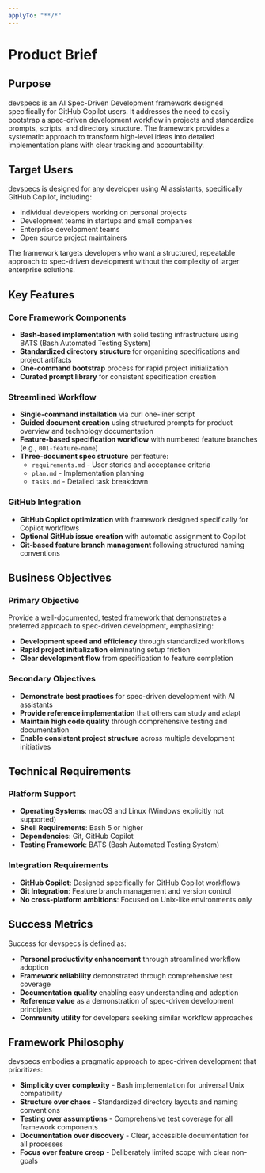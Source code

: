 ```yaml
---
applyTo: "**/*"
---
```


# Product Brief

## Purpose

devspecs is an AI Spec-Driven Development framework designed specifically for GitHub Copilot users. It addresses the need to easily bootstrap a spec-driven development workflow in projects and standardize prompts, scripts, and directory structure. The framework provides a systematic approach to transform high-level ideas into detailed implementation plans with clear tracking and accountability.

## Target Users

devspecs is designed for any developer using AI assistants, specifically GitHub Copilot, including:

- Individual developers working on personal projects
- Development teams in startups and small companies
- Enterprise development teams
- Open source project maintainers

The framework targets developers who want a structured, repeatable approach to spec-driven development without the complexity of larger enterprise solutions.

## Key Features

### Core Framework Components

- **Bash-based implementation** with solid testing infrastructure using BATS (Bash Automated Testing System)
- **Standardized directory structure** for organizing specifications and project artifacts
- **One-command bootstrap** process for rapid project initialization
- **Curated prompt library** for consistent specification creation

### Streamlined Workflow

- **Single-command installation** via curl one-liner script
- **Guided document creation** using structured prompts for product overview and technology documentation
- **Feature-based specification workflow** with numbered feature branches (e.g., `001-feature-name`)
- **Three-document spec structure** per feature:
  - `requirements.md` - User stories and acceptance criteria
  - `plan.md` - Implementation planning
  - `tasks.md` - Detailed task breakdown

### GitHub Integration

- **GitHub Copilot optimization** with framework designed specifically for Copilot workflows
- **Optional GitHub issue creation** with automatic assignment to Copilot
- **Git-based feature branch management** following structured naming conventions

## Business Objectives

### Primary Objective

Provide a well-documented, tested framework that demonstrates a preferred approach to spec-driven development, emphasizing:

- **Development speed and efficiency** through standardized workflows
- **Rapid project initialization** eliminating setup friction
- **Clear development flow** from specification to feature completion

### Secondary Objectives

- **Demonstrate best practices** for spec-driven development with AI assistants
- **Provide reference implementation** that others can study and adapt
- **Maintain high code quality** through comprehensive testing and documentation
- **Enable consistent project structure** across multiple development initiatives

## Technical Requirements

### Platform Support

- **Operating Systems**: macOS and Linux (Windows explicitly not supported)
- **Shell Requirements**: Bash 5 or higher
- **Dependencies**: Git, GitHub Copilot
- **Testing Framework**: BATS (Bash Automated Testing System)

### Integration Requirements

- **GitHub Copilot**: Designed specifically for GitHub Copilot workflows
- **Git Integration**: Feature branch management and version control
- **No cross-platform ambitions**: Focused on Unix-like environments only

## Success Metrics

Success for devspecs is defined as:

- **Personal productivity enhancement** through streamlined workflow adoption
- **Framework reliability** demonstrated through comprehensive test coverage
- **Documentation quality** enabling easy understanding and adoption
- **Reference value** as a demonstration of spec-driven development principles
- **Community utility** for developers seeking similar workflow approaches

## Framework Philosophy

devspecs embodies a pragmatic approach to spec-driven development that prioritizes:

- **Simplicity over complexity** - Bash implementation for universal Unix compatibility
- **Structure over chaos** - Standardized directory layouts and naming conventions
- **Testing over assumptions** - Comprehensive test coverage for all framework components
- **Documentation over discovery** - Clear, accessible documentation for all processes
- **Focus over feature creep** - Deliberately limited scope with clear non-goals
